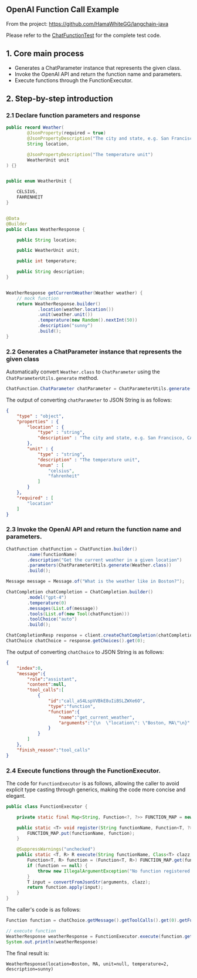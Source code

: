 ## OpenAI Function Call Example
From the project: https://github.com/HamaWhiteGG/langchain-java

Please refer to the [ChatFunctionTest](https://github.com/HamaWhiteGG/langchain-java/blob/dev/openai-client/src/test/java/com/hw/openai/function/ChatFunctionTest.java) for the complete test code.

## 1. Core main process
- Generates a ChatParameter instance that represents the given class.
- Invoke the OpenAI API and return the function name and parameters.
- Execute functions through the FunctionExecutor.

## 2. Step-by-step introduction
### 2.1 Declare function parameters and response
```java
public record Weather(
        @JsonProperty(required = true)
        @JsonPropertyDescription("The city and state, e.g. San Francisco, CA")
        String location,

        @JsonPropertyDescription("The temperature unit")
        WeatherUnit unit
) {}


public enum WeatherUnit {

    CELSIUS,
    FAHRENHEIT
}


@Data
@Builder
public class WeatherResponse {

    public String location;

    public WeatherUnit unit;

    public int temperature;

    public String description;
}


WeatherResponse getCurrentWeather(Weather weather) {
    // mock function
    return WeatherResponse.builder()
            .location(weather.location())
            .unit(weather.unit())
            .temperature(new Random().nextInt(50))
            .description("sunny")
            .build();
}
```


### 2.2 Generates a ChatParameter instance that represents the given class
Automatically convert `Weather.class` to `ChatParameter` using the `ChatParameterUtils.generate` method.
```java
ChatFunction.ChatParameter chatParameter = ChatParameterUtils.generate(Weather.class);
```
The output of converting `chatParameter` to JSON String is as follows:
```json
{
    "type" : "object",
    "properties" : {
        "location" : {
            "type" : "string",
            "description" : "The city and state, e.g. San Francisco, CA"
        },
        "unit" : {
            "type" : "string",
            "description" : "The temperature unit",
            "enum" : [
                "celsius",
                "fahrenheit"
            ]
        }
    },
    "required" : [
        "location"
    ]
}
```
### 2.3 Invoke the OpenAI API and return the function name and parameters.
```java
ChatFunction chatFunction = ChatFunction.builder()
        .name(functionName)
        .description("Get the current weather in a given location")
        .parameters(ChatParameterUtils.generate(Weather.class))
        .build();

Message message = Message.of("What is the weather like in Boston?");

ChatCompletion chatCompletion = ChatCompletion.builder()
        .model("gpt-4")
        .temperature(0)
        .messages(List.of(message))
        .tools(List.of(new Tool(chatFunction)))
        .toolChoice("auto")
        .build();

ChatCompletionResp response = client.createChatCompletion(chatCompletion);
ChatChoice chatChoice = response.getChoices().get(0);
```

The output of converting `chatChoice` to JSON String is as follows:
```json
{
    "index":0,
    "message":{
        "role":"assistant",
        "content":null,
        "tool_calls":[
            {
                "id":"call_aS4LspVVBkE8uIiBSLZWXe6O",
                "type":"function",
                "function":{
                    "name":"get_current_weather",
                    "arguments":"{\n  \"location\": \"Boston, MA\"\n}"
                }
            }
        ]
    },
    "finish_reason":"tool_calls"
}
```

### 2.4 Execute functions through the FunctionExecutor.
The code for `FunctionExecutor` is as follows, allowing the caller to avoid explicit type casting through generics, making the code more concise and elegant.
```java
public class FunctionExecutor {

    private static final Map<String, Function<?, ?>> FUNCTION_MAP = new HashMap<>(16);

    public static <T> void register(String functionName, Function<T, ?> function) {
        FUNCTION_MAP.put(functionName, function);
    }

    @SuppressWarnings("unchecked")
    public static <T, R> R execute(String functionName, Class<T> clazz, String arguments) throws ClassCastException {
        Function<T, R> function = (Function<T, R>) FUNCTION_MAP.get(functionName);
        if (function == null) {
            throw new IllegalArgumentException("No function registered with name: " + functionName);
        }
        T input = convertFromJsonStr(arguments, clazz);
        return function.apply(input);
    }
}
```

The caller's code is as follows:
```java
Function function = chatChoice.getMessage().getToolCalls().get(0).getFunction();

// execute function
WeatherResponse weatherResponse = FunctionExecutor.execute(function.getName(), Weather.class, function.getArguments());
System.out.println(weatherResponse)
```

The final result is:
```shell
WeatherResponse(location=Boston, MA, unit=null, temperature=2, description=sunny)
```

